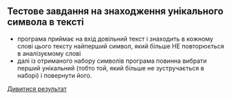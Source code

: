 ## Тестове завдання на знаходження унікального символа в тексті
- програма приймає на вхід довільний текст і знаходить в кожному слові цього тексту найперший символ, який більше НЕ повторюється в аналізуємому слові
- далі із отриманого набору символів програма повинна вибрати перший унікальний (тобто той, який більше не зустручається в наборі) і повернути його.

[Дивитися результат](https://svetlanakachan.github.io/unique-symbol/)
